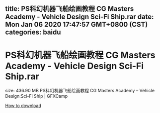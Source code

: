 
title: PS科幻机器飞船绘画教程 CG Masters Academy - Vehicle Design Sci-Fi Ship.rar
date: Mon Jan 06 2020 17:47:57 GMT+0800 (CST)    
categories: baidu
---

# PS科幻机器飞船绘画教程 CG Masters Academy - Vehicle Design Sci-Fi Ship.rar
size: 436.90 MB
 PS科幻机器飞船绘画教程 CG Masters Academy – Vehicle Design:Sci-Fi Ship | GFXCamp
 

[How to download](https://bpcam.bemobtrk.com/go/2ceec3aa-1ca2-46d6-b9ff-aaa5c184517c?jno=5258)